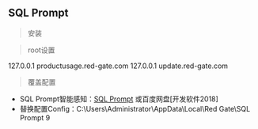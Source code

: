 ## SQL Prompt

> 安装

> root设置

127.0.0.1  productusage.red-gate.com
127.0.0.1  update.red-gate.com


> 覆盖配置

- SQL Prompt智能感知：[SQL Prompt](https://download.csdn.net/download/winsty2008/10474467) 或百度网盘[开发软件2018]
- 替换配置Config：C:\Users\Administrator\AppData\Local\Red Gate\SQL Prompt 9